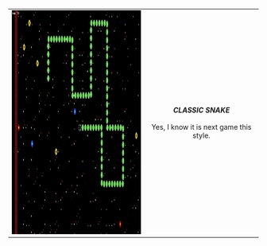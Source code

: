 <center>
<table><tr><td>
<img src="https://github.com/Biniobiniasty/GameSnake/blob/Snake/ScreenShoots/3.png" height="450" width="300"/>
  </td><td style="text-align: center">
  <b><i>CLASSIC SNAKE</i></b><br /><br />
  Yes, I know it is next game this style.
  </td></tr>
  </table>
